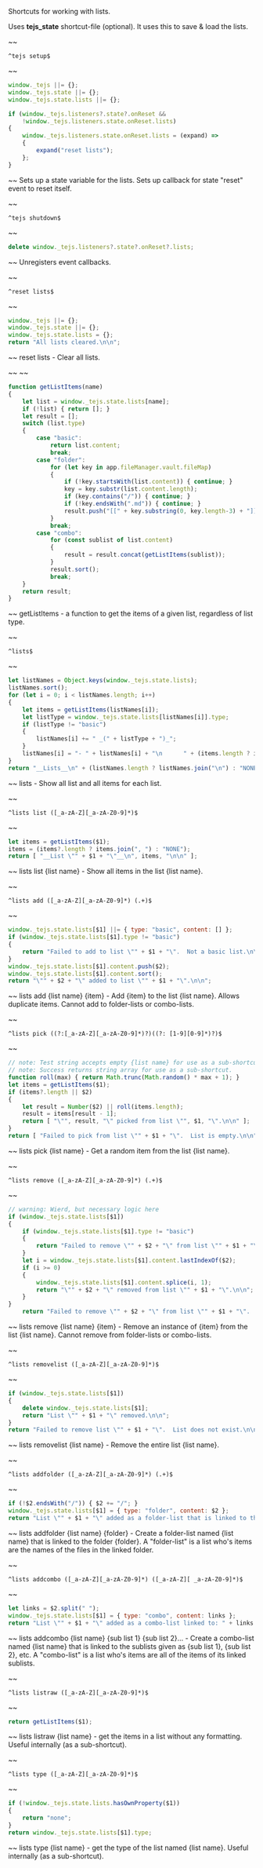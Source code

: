 Shortcuts for working with lists.

Uses __tejs_state__ shortcut-file (optional).
It uses this to save & load the lists.


~~
```
^tejs setup$
```
~~
```js
window._tejs ||= {};
window._tejs.state ||= {};
window._tejs.state.lists ||= {};

if (window._tejs.listeners?.state?.onReset &&
    !window._tejs.listeners.state.onReset.lists)
{
	window._tejs.listeners.state.onReset.lists = (expand) =>
	{
		expand("reset lists");
	};
}

```
~~
Sets up a state variable for the lists.  Sets up callback for state "reset" event to reset itself.


~~
```
^tejs shutdown$
```
~~
```js
delete window._tejs.listeners?.state?.onReset?.lists;
```
~~
Unregisters event callbacks.


~~
```
^reset lists$
```
~~
```js
window._tejs ||= {};
window._tejs.state ||= {};
window._tejs.state.lists = {};
return "All lists cleared.\n\n";
```
~~
reset lists - Clear all lists.


~~
~~
```js
function getListItems(name)
{
	let list = window._tejs.state.lists[name];
	if (!list) { return []; }
	let result = [];
	switch (list.type)
	{
		case "basic":
			return list.content;
			break;
		case "folder":
			for (let key in app.fileManager.vault.fileMap)
			{
				if (!key.startsWith(list.content)) { continue; }
				key = key.substr(list.content.length);
				if (key.contains("/")) { continue; }
				if (!key.endsWith(".md")) { continue; }
				result.push("[[" + key.substring(0, key.length-3) + "]]");
			}
			break;
		case "combo":
			for (const sublist of list.content)
			{
				result = result.concat(getListItems(sublist));
			}
			result.sort();
			break;
	}
	return result;
}
```
~~
getListItems - a function to get the items of a given list, regardless of list type.


~~
```
^lists$
```
~~
```js
let listNames = Object.keys(window._tejs.state.lists);
listNames.sort();
for (let i = 0; i < listNames.length; i++)
{
	let items = getListItems(listNames[i]);
	let listType = window._tejs.state.lists[listNames[i]].type;
	if (listType != "basic")
	{
		listNames[i] += " _(" + listType + ")_";
	}
	listNames[i] = "- " + listNames[i] + "\n      " + (items.length ? items.join(", ") : "NONE");
}
return "__Lists__\n" + (listNames.length ? listNames.join("\n") : "NONE") + "\n\n";
```
~~
lists - Show all list and all items for each list.


~~
```
^lists list ([_a-zA-Z][_a-zA-Z0-9]*)$
```
~~
```js
let items = getListItems($1);
items = (items?.length ? items.join(", ") : "NONE");
return [ "__List \"" + $1 + "\"__\n", items, "\n\n" ];
```
~~
lists list {list name} - Show all items in the list {list name}.


~~
```
^lists add ([_a-zA-Z][_a-zA-Z0-9]*) (.+)$
```
~~
```js
window._tejs.state.lists[$1] ||= { type: "basic", content: [] };
if (window._tejs.state.lists[$1].type != "basic")
{
	return "Failed to add to list \"" + $1 + "\".  Not a basic list.\n\n";
}
window._tejs.state.lists[$1].content.push($2);
window._tejs.state.lists[$1].content.sort();
return "\"" + $2 + "\" added to list \"" + $1 + "\".\n\n";
```
~~
lists add {list name} {item} - Add {item} to the list {list name}.  Allows duplicate items.  Cannot add to folder-lists or combo-lists.


~~
```
^lists pick ((?:[_a-zA-Z][_a-zA-Z0-9]*)?)((?: [1-9][0-9]*)?)$
```
~~
```js
// note: Test string accepts empty {list name} for use as a sub-shortcut.
// note: Success returns string array for use as a sub-shortcut.
function roll(max) { return Math.trunc(Math.random() * max + 1); }
let items = getListItems($1);
if (items?.length || $2)
{
	let result = Number($2) || roll(items.length);
	result = items[result - 1];
	return [ "\"", result, "\" picked from list \"", $1, "\".\n\n" ];
}
return [ "Failed to pick from list \"" + $1 + "\".  List is empty.\n\n" ];
```
~~
lists pick {list name} - Get a random item from the list {list name}.


~~
```
^lists remove ([_a-zA-Z][_a-zA-Z0-9]*) (.+)$
```
~~
```js
// warning: Wierd, but necessary logic here
if (window._tejs.state.lists[$1])
{
	if (window._tejs.state.lists[$1].type != "basic")
	{
		return "Failed to remove \"" + $2 + "\" from list \"" + $1 + "\".  Not a basic list.\n\n";
	}
	let i = window._tejs.state.lists[$1].content.lastIndexOf($2);
	if (i >= 0)
	{
	    window._tejs.state.lists[$1].content.splice(i, 1);
	    return "\"" + $2 + "\" removed from list \"" + $1 + "\".\n\n";
	}
}
	return "Failed to remove \"" + $2 + "\" from list \"" + $1 + "\".  Not found in list.\n\n";
```
~~
lists remove {list name} {item} - Remove an instance of {item} from the list {list name}.  Cannot remove from folder-lists or combo-lists.


~~
```
^lists removelist ([_a-zA-Z][_a-zA-Z0-9]*)$
```
~~
```js
if (window._tejs.state.lists[$1])
{
	delete window._tejs.state.lists[$1];
	return "List \"" + $1 + "\" removed.\n\n";
}
return "Failed to remove list \"" + $1 + "\".  List does not exist.\n\n";
```
~~
lists removelist {list name} - Remove the entire list {list name}.


~~
```
^lists addfolder ([_a-zA-Z][_a-zA-Z0-9]*) (.+)$
```
~~
```js
if (!$2.endsWith("/")) { $2 += "/"; }
window._tejs.state.lists[$1] = { type: "folder", content: $2 };
return "List \"" + $1 + "\" added as a folder-list that is linked to the folder \"" + $2 + "\".\n\n";
```
~~
lists addfolder {list name} {folder} - Create a folder-list named {list name} that is linked to the folder {folder}.  A "folder-list" is a list who's items are the names of the files in the linked folder.


~~
```
^lists addcombo ([_a-zA-Z][_a-zA-Z0-9]*) ([_a-zA-Z][ _a-zA-Z0-9]*)$
```
~~
```js
let links = $2.split(" ");
window._tejs.state.lists[$1] = { type: "combo", content: links };
return "List \"" + $1 + "\" added as a combo-list linked to: " + links.join(", ") + ".\n\n";
```
~~
lists addcombo {list name} {sub list 1} {sub list 2}... - Create a combo-list named {list name} that is linked to the sublists given as {sub list 1}, {sub list 2}, etc.  A "combo-list" is a list who's items are all of the items of its linked sublists.


~~
```
^lists listraw ([_a-zA-Z][_a-zA-Z0-9]*)$
```
~~
```js
return getListItems($1);
```
~~
lists listraw {list name} - get the items in a list without any formatting.  Useful internally (as a sub-shortcut).


~~
```
^lists type ([_a-zA-Z][_a-zA-Z0-9]*)$
```
~~
```js
if (!window._tejs.state.lists.hasOwnProperty($1))
{
	return "none";
}
return window._tejs.state.lists[$1].type;
```
~~
lists type {list name} - get the type of the list named {list name}.  Useful internally (as a sub-shortcut).
